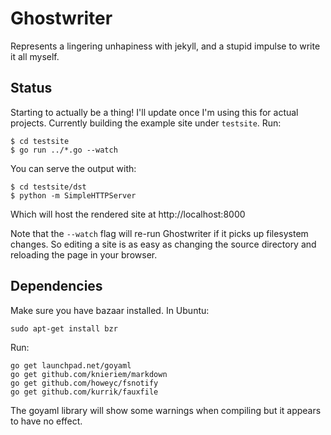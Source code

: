 Ghostwriter
===========
Represents a lingering unhapiness with jekyll, and a stupid impulse to write it
all myself.

Status
------
Starting to actually be a thing!
I'll update once I'm using this for actual projects.
Currently building the example site under `testsite`.  Run:

    $ cd testsite
    $ go run ../*.go --watch

You can serve the output with:

    $ cd testsite/dst
    $ python -m SimpleHTTPServer

Which will host the rendered site at http://localhost:8000

Note that the `--watch` flag will re-run Ghostwriter if it picks up filesystem
changes.  So editing a site is as easy as changing the source directory and
reloading the page in your browser.

Dependencies
------------
Make sure you have bazaar installed.  In Ubuntu:

    sudo apt-get install bzr

Run:

    go get launchpad.net/goyaml
    go get github.com/knieriem/markdown
    go get github.com/howeyc/fsnotify
    go get github.com/kurrik/fauxfile

The goyaml library will show some warnings when compiling but it appears to have
no effect.
